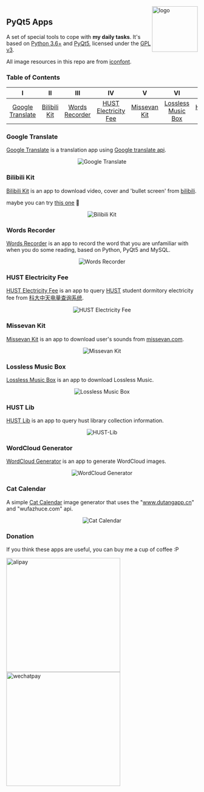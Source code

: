 <img src="images/icon.png" alt="logo" height="120" align="right" title="PyQt5 Apps" />

## PyQt5 Apps

A set of special tools to cope with **my daily tasks**. It's based on [Python 3.6+](https://www.python.org) and [PyQt5](https://riverbankcomputing.com/software/pyqt/download5), licensed under the [GPL v3](LICENSE).

All image resources in this repo are from [iconfont](http://www.iconfont.cn).

### Table of Contents
| Ⅰ | Ⅱ | Ⅲ | Ⅳ | Ⅴ | Ⅵ | Ⅶ | Ⅷ | Ⅸ|
| :--------: | :---------: | :---------: | :---------: | :---------: | :---------:| :---------:| :---------:| :---------:|
| [Google Translate](#google-translate) | [Bilibili Kit](#bilibili-kit)|[Words Recorder](#words-recorder) | [HUST Electricity Fee](#hust-electricity-fee) |[Missevan Kit](#missevan-kit)| [Lossless Music Box](#lossless-music-box)| [HUST Lib](#hust-lib)| [WordCloud Generator](#wordcloud-generator)|[Cat Calendar](#cat-calendar)|

### Google Translate
[Google Translate](google-translate) is a translation app using [Google translate api](https://github.com/ssut/py-googletrans).

<div align="center">
    <img src="images/Google-Translate.png" alt="Google Translate" title="Google Translate" />
</div>

### Bilibili Kit

[Bilibili Kit](bilibili-kit) is an app to download video, cover and  'bullet screen' from [bilibili](https://www.bilibili.com/). 

maybe you can try [this one](https://github.com/LewisTian/bili-box) :flags:

<div align="center">
    <img src="images/Bilibili-Kit.png" alt="Bilibili Kit"  title="Bilibili Kit" />
</div>

### Words Recorder

[Words Recorder](words-recorder) is an app to record the word that you are unfamiliar with when you do some reading, based on Python, PyQt5 and MySQL. 

<div align="center">
    <img src="images/Words-Recorder.png" alt="Words Recorder"  title="Words Recorder" />
</div>

### HUST Electricity Fee

[HUST Electricity Fee](hust-electricity-fee) is an app to query [HUST](http://www.hust.edu.cn/) student dormitory electricity fee from [科大中天电量查询系统](http://202.114.18.218/Main.aspx). 

<div align="center">
    <img src="images/HUST-Electricity-Fee.png" alt="HUST Electricity Fee" title="HUST Electricity Fee" />
</div>

### Missevan Kit

[Missevan Kit](missevan-kit) is an app to download user's sounds from [missevan.com](http://www.missevan/). 

<div align="center">
    <img src="images/missevan-kit.png" alt="Missevan Kit"  title="Missevan Kit" />
</div>

### Lossless Music Box

[Lossless Music Box](lossless-music-box) is an app to download Lossless Music.
<div align="center">
    <img src="images/Lossless-Music-Box.gif" alt="Lossless Music Box" title="Lossless Music Box" />
</div>

### HUST Lib

[HUST Lib](hust-lib) is an app to query hust library collection information.
<div align="center">
    <img src="images/HUST-Lib.gif" alt="HUST-Lib" title="HUST-Lib" />
</div>

### WordCloud Generator

[WordCloud Generator](word-cloud-generator) is an app to generate WordCloud images.
<div align="center">
    <img src="images/word-cloud-generator.gif" alt="WordCloud Generator" title="WordCloud Generator" />
</div>

### Cat Calendar

A simple [Cat Calendar](cat-calendar) image generator that uses the "www.dutangapp.cn" and "wufazhuce.com" api.

<div align="center">
    <img src="images/cat-calendar.gif" alt="Cat Calendar" title="Cat Calendar" />
</div>

### Donation
If you think these apps are useful, you can buy me a cup of coffee :P
<div>
	<img src="images/alipay.png" alt="alipay" title="非常感谢请我喝一杯咖啡:D" width="300">
	<img src="images/wechatpay.png" alt="wechatpay" title="非常感谢请我喝一杯咖啡:D" width="300">
</div>
